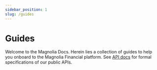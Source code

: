 ```yaml
---
sidebar_position: 1
slug: /guides
---
```


# Guides

Welcome to the Magnolia Docs. Herein lies a collection of guides to help you onboard to the Magnolia Financial platform. See [API docs](/api) for formal specifications of our public APIs.